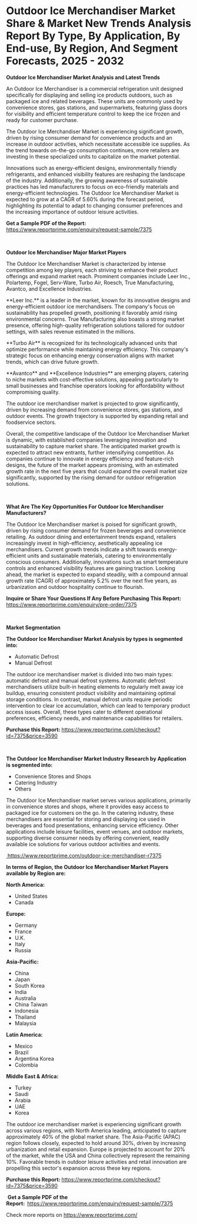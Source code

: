 <p><h1>Outdoor Ice Merchandiser Market Share & Market New Trends Analysis Report By Type, By Application, By End-use, By Region, And Segment Forecasts, 2025 - 2032</h1></p><p><strong>Outdoor Ice Merchandiser Market Analysis and Latest Trends</strong></p>
<p><p>An Outdoor Ice Merchandiser is a commercial refrigeration unit designed specifically for displaying and selling ice products outdoors, such as packaged ice and related beverages. These units are commonly used by convenience stores, gas stations, and supermarkets, featuring glass doors for visibility and efficient temperature control to keep the ice frozen and ready for customer purchase.</p><p>The Outdoor Ice Merchandiser Market is experiencing significant growth, driven by rising consumer demand for convenience products and an increase in outdoor activities, which necessitate accessible ice supplies. As the trend towards on-the-go consumption continues, more retailers are investing in these specialized units to capitalize on the market potential. </p><p>Innovations such as energy-efficient designs, environmentally friendly refrigerants, and enhanced visibility features are reshaping the landscape of the industry. Additionally, the growing awareness of sustainable practices has led manufacturers to focus on eco-friendly materials and energy-efficient technologies. The Outdoor Ice Merchandiser Market is expected to grow at a CAGR of 5.60% during the forecast period, highlighting its potential to adapt to changing consumer preferences and the increasing importance of outdoor leisure activities.</p></p>
<p><strong>Get a Sample PDF of the Report:&nbsp;</strong> <a href="https://www.reportprime.com/enquiry/request-sample/7375?utm_campaign=3503&utm_medium=2&utm_source=Github&utm_content=ia&utm_term=19032025&utm_id=outdoor-ice-merchandiser">https://www.reportprime.com/enquiry/request-sample/7375</a></p>
<p>&nbsp;</p>
<p><strong>Outdoor Ice Merchandiser Major Market Players</strong></p>
<p><p>The Outdoor Ice Merchandiser Market is characterized by intense competition among key players, each striving to enhance their product offerings and expand market reach. Prominent companies include Leer Inc., Polartemp, Fogel, Serv-Ware, Turbo Air, Roesch, True Manufacturing, Avantco, and Excellence Industries.</p><p>**Leer Inc.** is a leader in the market, known for its innovative designs and energy-efficient outdoor ice merchandisers. The company's focus on sustainability has propelled growth, positioning it favorably amid rising environmental concerns. True Manufacturing also boasts a strong market presence, offering high-quality refrigeration solutions tailored for outdoor settings, with sales revenue estimated in the millions.</p><p>**Turbo Air** is recognized for its technologically advanced units that optimize performance while maintaining energy efficiency. This company's strategic focus on enhancing energy conservation aligns with market trends, which can drive future growth.</p><p>**Avantco** and **Excellence Industries** are emerging players, catering to niche markets with cost-effective solutions, appealing particularly to small businesses and franchise operators looking for affordability without compromising quality.</p><p>The outdoor ice merchandiser market is projected to grow significantly, driven by increasing demand from convenience stores, gas stations, and outdoor events. The growth trajectory is supported by expanding retail and foodservice sectors.</p><p>Overall, the competitive landscape of the Outdoor Ice Merchandiser Market is dynamic, with established companies leveraging innovation and sustainability to capture market share. The anticipated market growth is expected to attract new entrants, further intensifying competition. As companies continue to innovate in energy efficiency and feature-rich designs, the future of the market appears promising, with an estimated growth rate in the next five years that could expand the overall market size significantly, supported by the rising demand for outdoor refrigeration solutions.</p></p>
<p>&nbsp;</p>
<p><strong>What Are The Key Opportunities For Outdoor Ice Merchandiser Manufacturers?</strong></p>
<p><p>The Outdoor Ice Merchandiser market is poised for significant growth, driven by rising consumer demand for frozen beverages and convenience retailing. As outdoor dining and entertainment trends expand, retailers increasingly invest in high-efficiency, aesthetically appealing ice merchandisers. Current growth trends indicate a shift towards energy-efficient units and sustainable materials, catering to environmentally conscious consumers. Additionally, innovations such as smart temperature controls and enhanced visibility features are gaining traction. Looking ahead, the market is expected to expand steadily, with a compound annual growth rate (CAGR) of approximately 5.2% over the next five years, as urbanization and outdoor hospitality continue to flourish.</p></p>
<p><strong>Inquire or Share Your Questions If Any Before Purchasing This Report:</strong> <a href="https://www.reportprime.com/enquiry/pre-order/7375?utm_campaign=3503&utm_medium=2&utm_source=Github&utm_content=ia&utm_term=19032025&utm_id=outdoor-ice-merchandiser">https://www.reportprime.com/enquiry/pre-order/7375</a></p>
<p>&nbsp;</p>
<p><strong>Market Segmentation</strong></p>
<p><strong>The Outdoor Ice Merchandiser Market Analysis by types is segmented into:</strong></p>
<p><ul><li>Automatic Defrost</li><li>Manual Defrost</li></ul></p>
<p><p>The outdoor ice merchandiser market is divided into two main types: automatic defrost and manual defrost systems. Automatic defrost merchandisers utilize built-in heating elements to regularly melt away ice buildup, ensuring consistent product visibility and maintaining optimal storage conditions. In contrast, manual defrost units require periodic intervention to clear ice accumulation, which can lead to temporary product access issues. Overall, these types cater to different operational preferences, efficiency needs, and maintenance capabilities for retailers.</p></p>
<p><strong>Purchase this Report:&nbsp;</strong><a href="https://www.reportprime.com/checkout?id=7375&price=3590&utm_campaign=3503&utm_medium=2&utm_source=Github&utm_content=ia&utm_term=19032025&utm_id=outdoor-ice-merchandiser">https://www.reportprime.com/checkout?id=7375&price=3590</a></p>
<p>&nbsp;</p>
<p><strong>The Outdoor Ice Merchandiser Market Industry Research by Application is segmented into:</strong></p>
<p><ul><li>Convenience Stores and Shops</li><li>Catering Industry</li><li>Others</li></ul></p>
<p><p>The Outdoor Ice Merchandiser market serves various applications, primarily in convenience stores and shops, where it provides easy access to packaged ice for customers on the go. In the catering industry, these merchandisers are essential for storing and displaying ice used in beverages and food presentations, enhancing service efficiency. Other applications include leisure facilities, event venues, and outdoor markets, supporting diverse consumer needs by offering convenient, readily available ice solutions for various outdoor activities and events.</p></p>
<p><a href="https://www.reportprime.com/outdoor-ice-merchandiser-r7375?utm_campaign=3503&utm_medium=2&utm_source=Github&utm_content=ia&utm_term=19032025&utm_id=outdoor-ice-merchandiser">&nbsp;https://www.reportprime.com/outdoor-ice-merchandiser-r7375</a></p>
<p><strong>In terms of Region, the Outdoor Ice Merchandiser Market Players available by Region are:</strong></p>
<p>
    <p> <strong> North America: </strong>
        <ul>
            <li>United States</li>
            <li>Canada</li>
        </ul>
        </p> 
    <p> <strong> Europe: </strong>
        <ul>
            <li>Germany</li>
            <li>France</li>
            <li>U.K.</li>
            <li>Italy</li>
            <li>Russia</li>
        </ul>
        </p> 
    <p> <strong> Asia-Pacific: </strong>
        <ul>
            <li>China</li>
            <li>Japan</li>
            <li>South Korea</li>
            <li>India</li>
            <li>Australia</li>
            <li>China Taiwan</li>
            <li>Indonesia</li>
            <li>Thailand</li>
            <li>Malaysia</li>
        </ul>
        </p> 
    <p> <strong> Latin America: </strong>
        <ul>
            <li>Mexico</li>
            <li>Brazil</li>
            <li>Argentina Korea</li>
            <li>Colombia</li>
        </ul>
        </p> 
    <p> <strong> Middle East & Africa: </strong>
        <ul>
            <li>Turkey</li>
            <li>Saudi</li>
            <li>Arabia</li>
            <li>UAE</li>
            <li>Korea</li>
        </ul>
    </p>
    </p>
<p><p>The outdoor ice merchandiser market is experiencing significant growth across various regions, with North America leading, anticipated to capture approximately 40% of the global market share. The Asia-Pacific (APAC) region follows closely, expected to hold around 30%, driven by increasing urbanization and retail expansion. Europe is projected to account for 20% of the market, while the USA and China collectively represent the remaining 10%. Favorable trends in outdoor leisure activities and retail innovation are propelling this sector's expansion across these key regions.</p></p>
<p><strong>Purchase this Report: </strong><a href="https://www.reportprime.com/checkout?id=7375&price=3590&utm_campaign=3503&utm_medium=2&utm_source=Github&utm_content=ia&utm_term=19032025&utm_id=outdoor-ice-merchandiser">https://www.reportprime.com/checkout?id=7375&price=3590</a></p>
<p>&nbsp;<strong>Get a Sample PDF of the Report:&nbsp;&nbsp;</strong><a href="https://www.reportprime.com/enquiry/request-sample/7375?utm_campaign=3503&utm_medium=2&utm_source=Github&utm_content=ia&utm_term=19032025&utm_id=outdoor-ice-merchandiser">https://www.reportprime.com/enquiry/request-sample/7375</a></p>
<p><strong></strong></p>
<p>Check more reports on <a href="https://www.reportprime.com/?utm_campaign=3503&utm_medium=2&utm_source=Github&utm_content=ia&utm_term=19032025&utm_id=outdoor-ice-merchandiser">https://www.reportprime.com/</a></p>